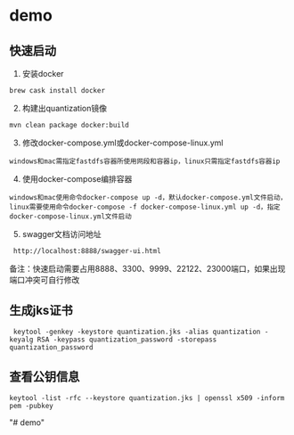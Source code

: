 # demo
## 快速启动
1. 安装docker 
 ```
 brew cask install docker
 ``` 
2. 构建出quantization镜像
 ```
 mvn clean package docker:build
 ``` 
3. 修改docker-compose.yml或docker-compose-linux.yml
 ```
 windows和mac需指定fastdfs容器所使用网段和容器ip，linux只需指定fastdfs容器ip
 ``` 
4. 使用docker-compose编排容器    
 ```
 windows和mac使用命令docker-compose up -d，默认docker-compose.yml文件启动，
 linux需要使用命令docker-compose -f docker-compose-linux.yml up -d，指定docker-compose-linux.yml文件启动
 ```    
5. swagger文档访问地址  
```
 http://localhost:8888/swagger-ui.html
```   
备注：快速启动需要占用8888、3300、9999、22122、23000端口，如果出现端口冲突可自行修改


## 生成jks证书
```
 keytool -genkey -keystore quantization.jks -alias quantization -keyalg RSA -keypass quantization_password -storepass quantization_password
``` 
 ## 查看公钥信息
 ```
 keytool -list -rfc --keystore quantization.jks | openssl x509 -inform pem -pubkey
 ``` 

"# demo" 
